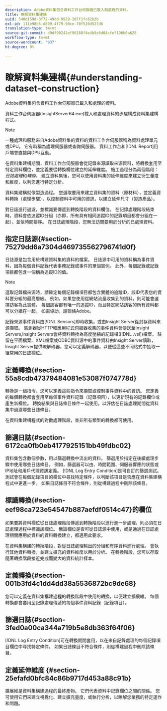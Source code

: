 ```yaml
---
description: Adobe資料集包含資料工作台伺服器已載入和處理的資料。
title: 瞭解資料集建構
uuid: 540d159d-3f72-49dd-9929-107f1fc62b2b
exl-id: 111e98b5-d899-4f79-90ce-70f520d527d6
translation-type: tm+mt
source-git-commit: d9df90242ef96188f4e4b5e6d04cfef196b0a628
workflow-type: tm+mt
source-wordcount: '937'
ht-degree: 0%

---
```


# 瞭解資料集建構{#understanding-dataset-construction}

Adobe資料集包含資料工作台伺服器已載入和處理的資料。

資料工作台伺服器(InsightServer64.exe)載入和處理資料的步驟構成資料集建構程式。

>[!NOTE]
>
>一種處理和服務來自Adobe資料集的資料的資料工作台伺服器稱為資料處理單元或DPU。 它有時稱為處理伺服器或查詢伺服器。 資料工作台和[!DNL Report]用戶端會直接與DPU互動。

在資料集建構期間，資料工作台伺服器會從記錄來源讀取來源資料，將轉換套用至特定資料欄位，並定義要從轉換欄位建立的延伸維度。 施工過程分為兩個階段：*日誌處理*&#x200B;和&#x200B;*轉換*。 建立資料集後，您可以使用資料集的延伸維度來建立衍生量度和維度，以利您進行特定分析。

資料集建構就像製造過程。 您選取要用來建立資料集的資料（原材料），並定義資料轉換（處理步驟），以控制資料中可用的資訊，以建立延伸尺寸（製造產品）。

<!--
c_log_proc.xml
-->

對日誌進行過濾，並標識要傳遞到轉換階段的資料欄位。 在記錄處理階段結束時，資料會依追蹤ID分組（亦即，所有具有相同追蹤ID的記錄項目都會分組在一起），並依時間排序。 在日誌處理階段，您無法訪問要用於分析的已處理資料。

## 指定日誌源{#section-75279dd6a7304d469735562796741d0f}

日誌源是包含用於構建資料集的資料的檔案。 日誌源中可用的資料稱為事件資料，因為每個資料記錄代表事務記錄或事件的單個實例。 此外，每個記錄或記錄項目都包含一個稱為追蹤ID的值。

>[!NOTE]
>
>選取記錄檔來源時，請確定每個記錄檔項目都包含實體的追蹤ID，該ID代表您的資料要分組的最高層級。 例如，如果您使用從網站流量收集到的資料，則可能會選擇訪客為此實體。 每個訪客都有唯一的追蹤ID，而且特定網站訪客的所有資料都可以分組在一起。 如需協助，請聯絡Adobe。

記錄來源事件資料由[!DNL Sensors]即時收集，或由Insight Server從封存資料來源擷取。 感測器從HTTP和應用程式伺服器收集的事件資料會傳送至Insight Servers,Insight Servers會將資料轉換為高度壓縮的記錄檔([!DNL .vsl])檔案。 駐留在平面檔案、XML檔案或ODBC資料源中的事件資料由Insight Server讀取，Insight Server提供瞭解碼器，您可以定義解碼器，以便從這些不同格式中抽取一組常用的日誌欄位。

## 定義轉換{#section-55a8cdb47379484081e53087f074778d}

轉換是一組指令，您可以定義這些指令來擷取或控制事件資料中的資訊。 您定義的每個轉換都會套用至每個事件資料記錄（記錄項目），以更新現有的記錄欄位或產生新欄位。 轉換結果與日誌條目條件一起使用，以評估在日誌處理期間從資料集中過濾哪些日誌條目。

在資料集建構程式的對數處理階段，並非所有類型的轉換都可使用。

## 篩選日誌{#section-6172ca0fb0eb4177925151bb49fdbc02}

資料集包含數個參數，用以篩選轉換中流出的資料。 篩選用於指定在後續處理步驟中使用哪些日誌條目。 例如，篩選器可以由、時間範圍、伺服器響應的狀態或IP地址和用戶代理資訊定義。 [!DNL Log Entry Condition]是可自訂的篩選測試。 測試會在每個記錄項目的欄位中尋找特定條件，以判斷該項目是否應在資料集建構程式中更進一步。 如果日誌條目不符合條件，則從構建過程中刪除該條目。

## 標識轉換{#section-eef98ca723e54547b887aefdf0514c47}的欄位

如果要將資料欄位從日誌處理階段傳遞到轉換階段以進行進一步處理，則必須在日誌處理過程中標識該欄位。 無論欄位是否可從日誌源中使用，或是通過在日誌處理期間應用於資料的資料轉換建立，都適用此要求。

<!--
c_transformation.xml
-->

在資料集構建的轉換階段，對從日誌處理輸出的分組和有序資料進行處理。 會執行其他資料轉換，並建立擴充的資料維度以用於分析。 在轉換階段，您可以存取隨著轉換階段接近完成而變大的資料統計樣本。

## 定義轉換{#section-001b3fd4c1dd4dd38a5536872bc9de68}

您可以定義在資料集構建過程的轉換階段中使用的轉換，以便建立擴展維。 每個轉換都會套用至記錄處理傳遞的每個事件資料記錄（記錄項目）。

## 篩選日誌{#section-3fed0a00ca344a719b5e8db363f64f06}

[!DNL Log Entry Condition]可在轉換期間套用，以在來自記錄處理的每個記錄項目欄位中尋找特定條件。 如果日誌條目不符合條件，則從構建過程中刪除該條目。

## 定義延伸維度 {#section-25efafd0bfc84c86b9717d453a88c91b}

擴展維是資料集構建過程的最終產物。 它們代表資料中記錄欄位之間的關係。 您可使用它們來建立視覺化、建立擴充量度，或執行分析，以瞭解您業務的特定運作和問題。
